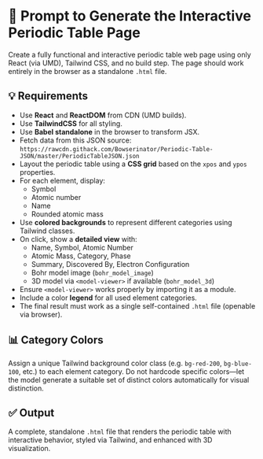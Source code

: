 # 🧠 Prompt to Generate the Interactive Periodic Table Page

Create a fully functional and interactive periodic table web page using only React (via UMD), Tailwind CSS, and no build step. The page should work entirely in the browser as a standalone `.html` file.

## 💡 Requirements

- Use **React** and **ReactDOM** from CDN (UMD builds).
- Use **TailwindCSS** for all styling.
- Use **Babel standalone** in the browser to transform JSX.
- Fetch data from this JSON source:
  `https://rawcdn.githack.com/Bowserinator/Periodic-Table-JSON/master/PeriodicTableJSON.json`
- Layout the periodic table using a **CSS grid** based on the `xpos` and `ypos` properties.
- For each element, display:
  - Symbol
  - Atomic number
  - Name
  - Rounded atomic mass
- Use **colored backgrounds** to represent different categories using Tailwind classes.
- On click, show a **detailed view** with:
  - Name, Symbol, Atomic Number
  - Atomic Mass, Category, Phase
  - Summary, Discovered By, Electron Configuration
  - Bohr model image (`bohr_model_image`)
  - 3D model via `<model-viewer>` if available (`bohr_model_3d`)
- Ensure `<model-viewer>` works properly by importing it as a module.
- Include a color **legend** for all used element categories.
- The final result must work as a single self-contained `.html` file (openable via browser).

## 📊 Category Colors

Assign a unique Tailwind background color class (e.g. `bg-red-200`, `bg-blue-100`, etc.) to each element category. Do not hardcode specific colors—let the model generate a suitable set of distinct colors automatically for visual distinction.


## ✅ Output
A complete, standalone `.html` file that renders the periodic table with interactive behavior, styled via Tailwind, and enhanced with 3D visualization.
